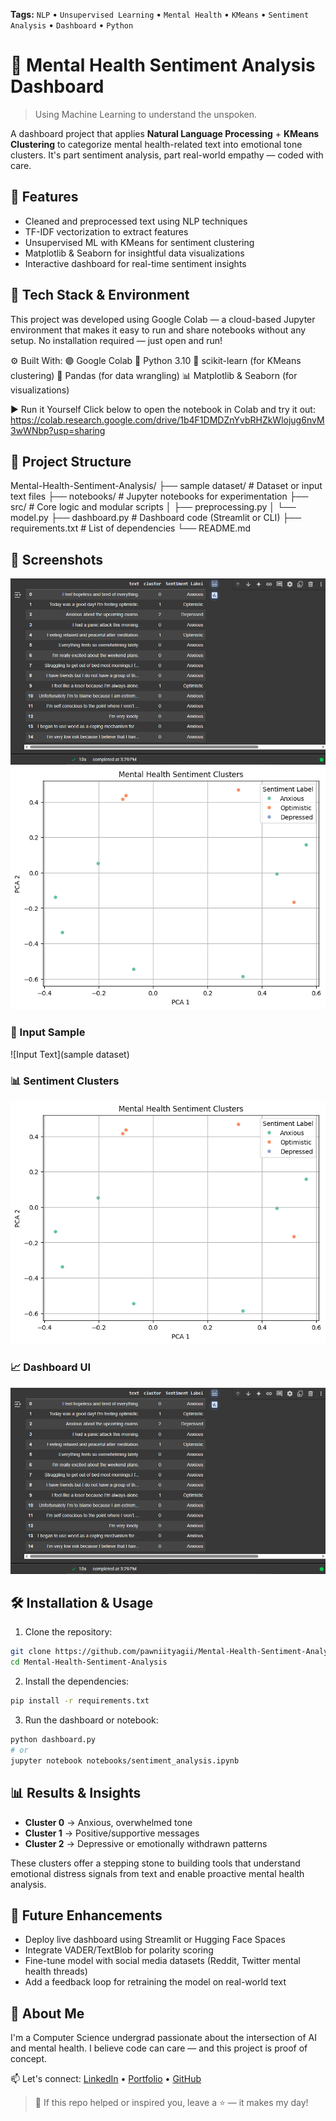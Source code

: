 **Tags:** `NLP` • `Unsupervised Learning` • `Mental Health` • `KMeans` • `Sentiment Analysis` • `Dashboard` • `Python`

# 🧠 Mental Health Sentiment Analysis Dashboard
> Using Machine Learning to understand the unspoken.

A dashboard project that applies **Natural Language Processing** + **KMeans Clustering** to categorize mental health-related text into emotional tone clusters. It's part sentiment analysis, part real-world empathy — coded with care.

## 📌 Features

- Cleaned and preprocessed text using NLP techniques
- TF-IDF vectorization to extract features
- Unsupervised ML with KMeans for sentiment clustering
- Matplotlib & Seaborn for insightful data visualizations
- Interactive dashboard for real-time sentiment insights

## 🚀 Tech Stack & Environment
This project was developed using Google Colab — a cloud-based Jupyter environment that makes it easy to run and share notebooks without any setup. No installation required — just open and run!

⚙️ Built With:
🟣 Google Colab
🐍 Python 3.10
🧠 scikit-learn (for KMeans clustering)
🧾 Pandas (for data wrangling)
📊 Matplotlib & Seaborn (for visualizations)

▶️ Run it Yourself
Click below to open the notebook in Colab and try it out:
https://colab.research.google.com/drive/1b4F1DMDZnYvbRHZkWlojug6nvM3wWNbp?usp=sharing


## 📂 Project Structure

Mental-Health-Sentiment-Analysis/
├── sample dataset/                   # Dataset or input text files
├── notebooks/              # Jupyter notebooks for experimentation
├── src/                    # Core logic and modular scripts
│   ├── preprocessing.py
│   └── model.py
├── dashboard.py            # Dashboard code (Streamlit or CLI)
├── requirements.txt        # List of dependencies
└── README.md

## 📸 Screenshots

![Dashboard Screenshot](dashboard/Output.png)
![Cluster Graph](dashboard/ScatterPlot.png)

### 🧾 Input Sample
![Input Text](sample dataset)

### 📊 Sentiment Clusters
![Cluster Output](dashboard/ScatterPlot.png)

### 📈 Dashboard UI
![Dashboard Preview](dashboard/Output.png)

## 🛠️ Installation & Usage

1. Clone the repository:
```bash
git clone https://github.com/pawniityagii/Mental-Health-Sentiment-Analysis.git
cd Mental-Health-Sentiment-Analysis
````

2. Install the dependencies:

```bash
pip install -r requirements.txt
```

3. Run the dashboard or notebook:

```bash
python dashboard.py
# or
jupyter notebook notebooks/sentiment_analysis.ipynb
```

## 📊 Results & Insights

* **Cluster 0** → Anxious, overwhelmed tone
* **Cluster 1** → Positive/supportive messages
* **Cluster 2** → Depressive or emotionally withdrawn patterns

These clusters offer a stepping stone to building tools that understand emotional distress signals from text and enable proactive mental health analysis.

## 🧠 Future Enhancements

* Deploy live dashboard using Streamlit or Hugging Face Spaces
* Integrate VADER/TextBlob for polarity scoring
* Fine-tune model with social media datasets (Reddit, Twitter mental health threads)
* Add a feedback loop for retraining the model on real-world text


## 🙋 About Me

I'm a Computer Science undergrad passionate about the intersection of AI and mental health. I believe code can care — and this project is proof of concept.


📫 Let's connect:
[LinkedIn](https://linkedin.com/in/pawni-tyagi) • [Portfolio](https://pawnityagi.my.canva.site) • [GitHub](https://github.com/pawniityagii)


> 💬 If this repo helped or inspired you, leave a ⭐ — it makes my day!
